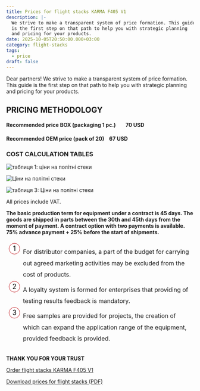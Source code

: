 ```yaml
---
title: Prices for flight stacks KARMA F405 V1
description: |-
  We strive to make a transparent system of price formation. This guide
  is the first step on that path to help you with strategic planning
  and pricing for your products.
date: 2025-10-05T20:50:00.000+03:00
category: flight-stacks
tags:
  - price
draft: false
---
```

<style> 

body{ font-family: Montserrat; font-size:16px; padding-top:10px; padding-bottom:10px; } .article ol { list-style-type: none; counter-reset: num; margin: 0 0 0 45px; padding: 15px 0 5px 0; font-size: 16px; } .article ol li { position: relative; margin: 0 0 0 0; padding: 0 0 10px 0; line-height: 1.9; } .article ol li:before { content: counter(num); counter-increment: num; display: inline-block; position: absolute; top: -8px; left: -38px; width: 28px; height: 28px; background: #fff; color: #000; text-align: center; line-height: 28px; font-size: 18px; border-radius: 50%; border: 1px solid #ba0108; } .article h1{ font-family:Unbounded; font-size: 32px !important; line-height: 32px; padding-top:10px; padding-bottom:10px; } 

.article h2{ font-family: Montserrat; border-bottom:1px solid #ba0108; font-size: 24px; text-align: left; margin-top: 35px !important;
 font-weight: bold !important; 

 } 

.article h3{ font-family: Montserrat; font-size: 18px; line-height: 18px; font-weight: bold !important; text-align: center; margin-top: 30px; } 

</style>

<p class="text-center">Dear partners!
We strive to make a transparent system of price formation. This guide
is the first step on that path to help you with strategic planning
and pricing for your products.</p>
<article class="post">

<div class="article">
<h2>PRICING METHODOLOGY</h2>
<h4 class="text-center">
<strong>
Recommended price BOX (packaging 1 pc.) &nbsp;&nbsp;&nbsp; &nbsp;&nbsp;      
70 USD</strong></h4>
<h4 class="text-center">
<strong>

Recommended OEM price (pack of 20)&nbsp;&nbsp;&nbsp;       67 USD</strong></h4>

<h3 class="text-center">COST CALCULATION TABLES </h3>

<div class="text-center">

![таблиця 1: ціни на політні стеки ](/img/price-1.jpg "вартість польотників")

![Ціни на політні стеки](/img/price-2.jpg "вартість польотних стеків")

![таблиця 3: Ціни на політні стеки](/img/price-3.jpg "вартість політних стеків")

<p> All prices include VAT.</p>
<div class="bg-[#F5F5F5] px-[30px] pr-[35px] py-4"><p id="інструкція" class="text-center"><strong>The basic production term for equipment under a contract is 45 days. The goods are
shipped in parts between the 30th and 45th days from the moment of payment.
A contract option with two payments is available.
75% advance payment + 25% before the start of shipments.</strong></p>
<ol><li>For distributor companies, a part of the budget for carrying out agreed
marketing activities may be excluded from the cost of products.</li><li>A loyalty system is formed for enterprises that providing of testing results feedback
is mandatory.</li><li>Free samples are provided for projects, the creation of which can expand the
application range of the equipment, provided feedback is provided.</li></ol></div>
<p id="інструкція" class="text-center"><strong>THANK YOU FOR YOUR TRUST</strong></p>

<p><a href="https://karma-karma.netlify.app/catalog/flight-stack-karma-f405-v1/">Order flight stacks KARMA F405 V1</a><br></p>
<p><a href="https://karma.flights/assets/Karma_price_EN.pdf">Download prices for flight stacks (PDF)</a></p>
</div>

</div>
</article>




